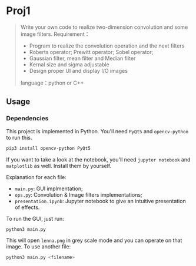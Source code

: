 # Proj1

> Write your own code to realize two-dimension convolution and some image filters.
> Requirement：
> * Program to realize the convolution operation and the next filters
> * Roberts operator; Prewitt operator; Sobel operator;
> * Gaussian filter, mean filter and Median filter
> * Kernal size and sigma adjustable
> * Design proper UI and display I/O images
> 
> language：python or C++

## Usage

### Dependencies

This project is implemented in Python. You'll need `PyQt5` and `opencv-python` to run this.

```bash
pip3 install opencv-python PyQt5
```

If you want to take a look at the notebook, you'll need `jupyter notebook` and `matplotlib` as well. Install them by yourself.

Explanation for each file:

* `main.py`: GUI implmentation;
* `ops.py`: Convolution & Image filters implementations;
* `presentation.ipynb`: Jupyter notebook to give an intuitive presentation of effects.

To run the GUI, just run:

```bash
python3 main.py
```

This will open `lenna.png` in grey scale mode and you can operate on that image. To use another file:

```bash
python3 main.py <filename>
```